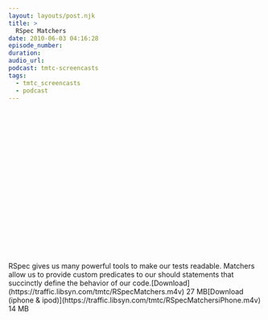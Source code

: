 ```yaml
---
layout: layouts/post.njk
title: >
  RSpec Matchers
date: 2010-06-03 04:16:28
episode_number:
duration:
audio_url:
podcast: tmtc-screencasts
tags:
  - tmtc_screencasts
  - podcast
---
```


<object width="540" height="304"><param name="allowfullscreen" value="true">

<param name="allowscriptaccess" value="always">
<param name="movie" value="https://vimeo.com/moogaloop.swf?clip_id=12256055&amp;server=vimeo.com&amp;show_title=0&amp;show_byline=0&amp;show_portrait=0&amp;color=00ADEF&amp;fullscreen=1">
<embed src="https://vimeo.com/moogaloop.swf?clip_id=12256055&amp;server=vimeo.com&amp;show_title=0&amp;show_byline=0&amp;show_portrait=0&amp;color=00ADEF&amp;fullscreen=1" type="application/x-shockwave-flash" allowfullscreen="true" allowscriptaccess="always" width="540" height="304"></embed></object>RSpec gives us many powerful tools to make our tests readable. Matchers allow us to provide custom predicates to our should statements that succinctly define the behavior of our code.[Download](https://traffic.libsyn.com/tmtc/RSpecMatchers.m4v) 27 MB[Download (iphone & ipod)](https://traffic.libsyn.com/tmtc/RSpecMatchersiPhone.m4v) 14 MB
